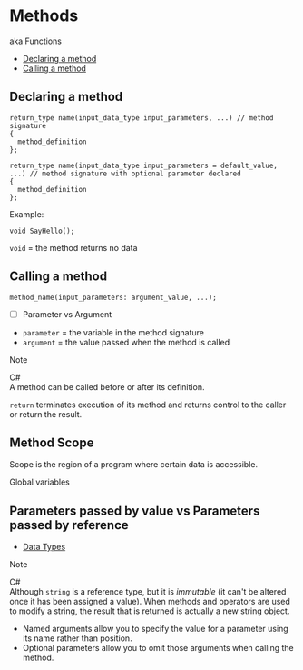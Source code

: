 # Methods
aka Functions

- [Declaring a method](https://github.com/xiaoxian9799/newbieWiki/blob/main/Methods.md#declaring-a-method)
- [Calling a method](https://github.com/xiaoxian9799/newbieWiki/blob/main/Methods.md#calling-a-method)

## Declaring a method
```
return_type name(input_data_type input_parameters, ...) // method signature
{
  method_definition
};

return_type name(input_data_type input_parameters = default_value, ...) // method signature with optional parameter declared
{
  method_definition
};
```

Example:
```
void SayHello();
```

`void` = the method returns no data

## Calling a method
```
method_name(input_parameters: argument_value, ...);
```

- [ ] Parameter vs Argument
- `parameter` = the variable in the method signature
- `argument` = the value passed when the method is called

  

> [!NOTE]
> C#    
> A method can be called before or after its definition.

`return` terminates execution of its method and returns control to the caller or return the result.

## Method Scope
Scope is the region of a program where certain data is accessible.

Global variables

## Parameters passed by value vs Parameters passed by reference
- [Data Types](https://github.com/xiaoxian9799/newbieWiki/blob/main/Data%20Types.md#data-types)



> [!NOTE]
> C#    
> Although `string` is a reference type, but it is _immutable_ (it can't be altered once it has been assigned a value).
> When methods and operators are used to modify a string, the result that is returned is actually a new string object.


- Named arguments allow you to specify the value for a parameter using its name rather than position.
- Optional parameters allow you to omit those arguments when calling the method.
